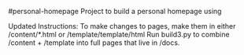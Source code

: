 #personal-homepage
Project to build a personal homepage using

Updated Instructions:
To make changes to pages, make them in either /content/*.html  or /template/template/html
Run build3.py to combine /content + /template into full pages that live in /docs.

